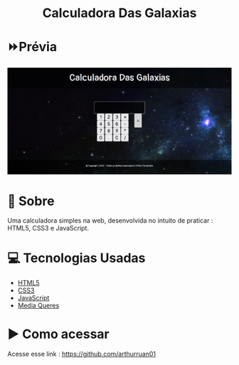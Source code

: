 <h1 align ='center'>
    Calculadora Das Galaxias
</h1>

# ⏩Prévia

<img src="calculadoraglx.png">

# 📝 Sobre

Uma calculadora simples na web, desenvolvida no intuito de praticar : HTML5, CSS3 e JavaScript.

# 💻 Tecnologias Usadas

- [HTML5]()
- [CSS3]()
- [JavaScript]()
- [Media Queres]()

# ▶ Como acessar

Acesse esse link : https://github.com/arthurruan01
